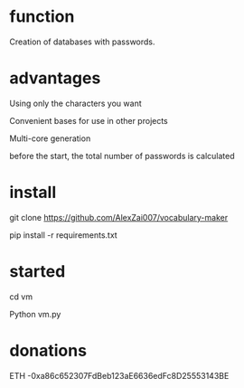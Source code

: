 # function
Creation of databases with passwords.

# advantages

Using only the characters you want

Convenient bases for use in other projects

Multi-core generation

before the start, the total number of passwords is calculated

# install
git clone https://github.com/AlexZai007/vocabulary-maker

pip install -r requirements.txt

# started
cd vm

Python vm.py

# donations
ETH -0xa86c652307FdBeb123aE6636edFc8D25553143BE
